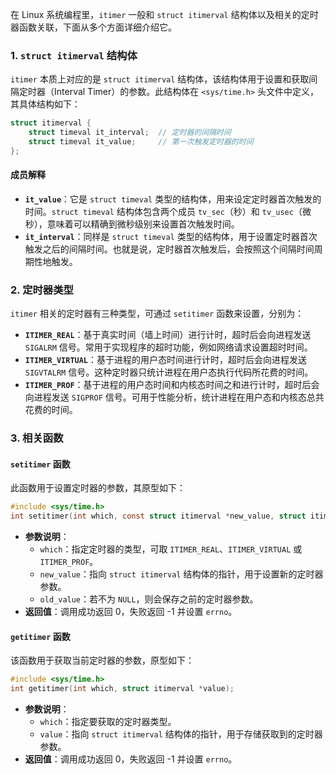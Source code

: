 在 Linux 系统编程里，`itimer` 一般和 `struct itimerval` 结构体以及相关的定时器函数关联，下面从多个方面详细介绍它。

### 1. `struct itimerval` 结构体
`itimer` 本质上对应的是 `struct itimerval` 结构体，该结构体用于设置和获取间隔定时器（Interval Timer）的参数。此结构体在 `<sys/time.h>` 头文件中定义，其具体结构如下：
```c
struct itimerval {
    struct timeval it_interval;  // 定时器的间隔时间
    struct timeval it_value;     // 第一次触发定时器的时间
};
```
#### 成员解释
 - **`it_value`**：它是 `struct timeval` 类型的结构体，用来设定定时器首次触发的时间。`struct timeval` 结构体包含两个成员 `tv_sec`（秒）和 `tv_usec`（微秒），意味着可以精确到微秒级别来设置首次触发时间。
 - **`it_interval`**：同样是 `struct timeval` 类型的结构体，用于设置定时器首次触发之后的间隔时间。也就是说，定时器首次触发后，会按照这个间隔时间周期性地触发。

### 2. 定时器类型
`itimer` 相关的定时器有三种类型，可通过 `setitimer` 函数来设置，分别为：
 - **`ITIMER_REAL`**：基于真实时间（墙上时间）进行计时，超时后会向进程发送 `SIGALRM` 信号。常用于实现程序的超时功能，例如网络请求设置超时时间。
 - **`ITIMER_VIRTUAL`**：基于进程的用户态时间进行计时，超时后会向进程发送 `SIGVTALRM` 信号。这种定时器只统计进程在用户态执行代码所花费的时间。
 - **`ITIMER_PROF`**：基于进程的用户态时间和内核态时间之和进行计时，超时后会向进程发送 `SIGPROF` 信号。可用于性能分析，统计进程在用户态和内核态总共花费的时间。

### 3. 相关函数
#### `setitimer` 函数
此函数用于设置定时器的参数，其原型如下：
```c
#include <sys/time.h>
int setitimer(int which, const struct itimerval *new_value, struct itimerval *old_value);
```
 - **参数说明**：
    - `which`：指定定时器的类型，可取 `ITIMER_REAL`、`ITIMER_VIRTUAL` 或 `ITIMER_PROF`。
    - `new_value`：指向 `struct itimerval` 结构体的指针，用于设置新的定时器参数。
    - `old_value`：若不为 `NULL`，则会保存之前的定时器参数。
 - **返回值**：调用成功返回 0，失败返回 -1 并设置 `errno`。

#### `getitimer` 函数
该函数用于获取当前定时器的参数，原型如下：
```c
#include <sys/time.h>
int getitimer(int which, struct itimerval *value);
```
 - **参数说明**：
    - `which`：指定要获取的定时器类型。
    - `value`：指向 `struct itimerval` 结构体的指针，用于存储获取到的定时器参数。
 - **返回值**：调用成功返回 0，失败返回 -1 并设置 `errno`。
 